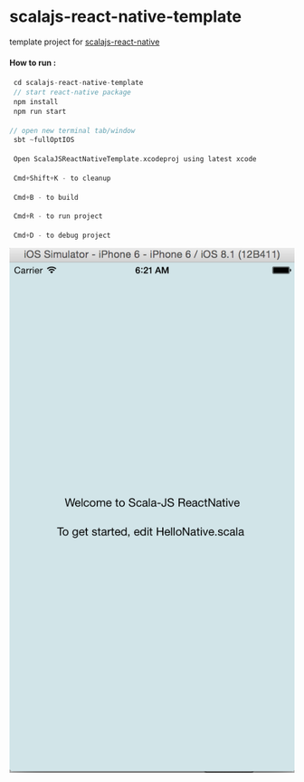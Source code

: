 # scalajs-react-native-template

template project for [scalajs-react-native](https://github.com/chandu0101/scalajs-react-native)

#### How to run :

```scala
 cd scalajs-react-native-template
 // start react-native package
 npm install
 npm run start

// open new terminal tab/window
 sbt ~fullOptIOS

 Open ScalaJSReactNativeTemplate.xcodeproj using latest xcode

 Cmd+Shift+K - to cleanup
 
 Cmd+B - to build
  
 Cmd+R - to run project

 Cmd+D - to debug project


```

![hellonative](hellonative.png)